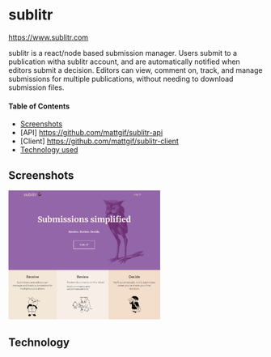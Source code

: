 # sublitr
https://www.sublitr.com

sublitr is a react/node based submission manager. Users submit to a publication witha sublitr account, and are automatically notified when editors submit a decision. Editors can view, comment on, track, and manage submissions for multiple publications, without needing to download submission files.

#### Table of Contents
* [Screenshots](#screenshots)
* [API] https://github.com/mattgif/sublitr-api
* [Client] https://github.com/mattgif/sublitr-client
* [Technology used](#technology)

## Screenshots
<kbd><img src="https://raw.githubusercontent.com/mattgif/sublitr/master/assets/landing.png" alt="ply splash page" width="300"></kbd>

## Technology

